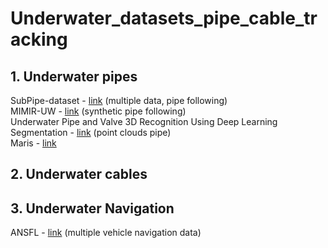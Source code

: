 # Underwater_datasets_pipe_cable_tracking

## 1. Underwater pipes
   SubPipe-dataset - [link](https://github.com/remaro-network/SubPipe-dataset/tree/main) (multiple data, pipe following) <br>
   MIMIR-UW - [link](https://github.com/remaro-network/MIMIR-UW) (synthetic pipe following) <br>
   Underwater Pipe and Valve 3D Recognition Using Deep Learning Segmentation - [link](https://www.kaggle.com/datasets/miguelmartinabadal/3d-rgb-pointclouds-of-underwater-pipes-and-valves) (point clouds pipe) <br>
   Maris - [link](https://rimlab.ce.unipr.it/Maris.html) <br>
   
## 2. Underwater cables
## 3. Underwater Navigation
   ANSFL - [link](https://github.com/ansfl/Navigation-Data-Project) (multiple vehicle navigation data) 
